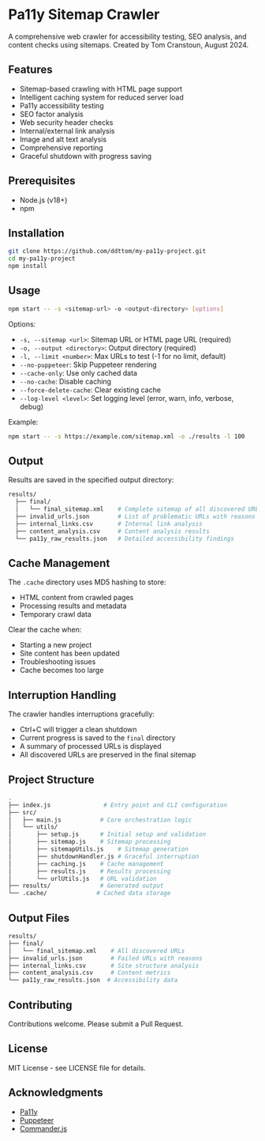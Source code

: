 # Pa11y Sitemap Crawler

A comprehensive web crawler for accessibility testing, SEO analysis, and content checks using sitemaps. Created by Tom Cranstoun, August 2024.

## Features

- Sitemap-based crawling with HTML page support
- Intelligent caching system for reduced server load
- Pa11y accessibility testing
- SEO factor analysis
- Web security header checks
- Internal/external link analysis
- Image and alt text analysis
- Comprehensive reporting
- Graceful shutdown with progress saving

## Prerequisites

- Node.js (v18+)
- npm

## Installation

```bash
git clone https://github.com/ddttom/my-pa11y-project.git
cd my-pa11y-project
npm install
```

## Usage

```bash
npm start -- -s <sitemap-url> -o <output-directory> [options]
```

Options:

- `-s, --sitemap <url>`: Sitemap URL or HTML page URL (required)
- `-o, --output <directory>`: Output directory (required)
- `-l, --limit <number>`: Max URLs to test (-1 for no limit, default)
- `--no-puppeteer`: Skip Puppeteer rendering
- `--cache-only`: Use only cached data
- `--no-cache`: Disable caching
- `--force-delete-cache`: Clear existing cache
- `--log-level <level>`: Set logging level (error, warn, info, verbose, debug)

Example:

```bash
npm start -- -s https://example.com/sitemap.xml -o ./results -l 100
```

## Output

Results are saved in the specified output directory:

```bash
results/
  ├── final/
  │   └── final_sitemap.xml    # Complete sitemap of all discovered URLs
  ├── invalid_urls.json        # List of problematic URLs with reasons
  ├── internal_links.csv       # Internal link analysis
  ├── content_analysis.csv     # Content analysis results
  └── pa11y_raw_results.json   # Detailed accessibility findings
```

## Cache Management

The `.cache` directory uses MD5 hashing to store:

- HTML content from crawled pages
- Processing results and metadata
- Temporary crawl data

Clear the cache when:

- Starting a new project
- Site content has been updated
- Troubleshooting issues
- Cache becomes too large

## Interruption Handling

The crawler handles interruptions gracefully:

- Ctrl+C will trigger a clean shutdown
- Current progress is saved to the `final` directory
- A summary of processed URLs is displayed
- All discovered URLs are preserved in the final sitemap

## Project Structure

```bash
.
├── index.js               # Entry point and CLI configuration
├── src/
│   ├── main.js           # Core orchestration logic
│   └── utils/
│       ├── setup.js      # Initial setup and validation
│       ├── sitemap.js    # Sitemap processing
│       ├── sitemapUtils.js    # Sitemap generation
│       ├── shutdownHandler.js # Graceful interruption
│       ├── caching.js    # Cache management
│       ├── results.js    # Results processing
│       └── urlUtils.js   # URL validation
├── results/              # Generated output
└── .cache/              # Cached data storage
```

## Output Files

```bash
results/
├── final/
│   └── final_sitemap.xml    # All discovered URLs
├── invalid_urls.json        # Failed URLs with reasons
├── internal_links.csv       # Site structure analysis
├── content_analysis.csv     # Content metrics
└── pa11y_raw_results.json  # Accessibility data
```

## Contributing

Contributions welcome. Please submit a Pull Request.

## License

MIT License - see LICENSE file for details.

## Acknowledgments

- [Pa11y](https://pa11y.org/)
- [Puppeteer](https://pptr.dev/)
- [Commander.js](https://github.com/tj/commander.js/)
